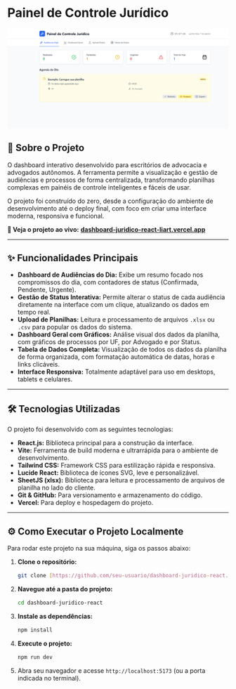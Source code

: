 # Painel de Controle Jurídico

![Imagem da tela principal do painel de controle](https://github.com/LandGabriel/Dashboard-Juridico-react/blob/main/meu-dashboard-juridico/public/Painel-controle-jur.png)

## 🚀 Sobre o Projeto

O dashboard interativo desenvolvido para escritórios de advocacia e advogados autônomos. A ferramenta permite a visualização e gestão de audiências e processos de forma centralizada, transformando planilhas complexas em painéis de controle inteligentes e fáceis de usar.

O projeto foi construído do zero, desde a configuração do ambiente de desenvolvimento até o deploy final, com foco em criar uma interface moderna, responsiva e funcional.

**🔗 Veja o projeto ao vivo:** [**dashboard-juridico-react-liart.vercel.app**](https://dashboard-juridico-react-liart.vercel.app/)

---

## ✨ Funcionalidades Principais

- **Dashboard de Audiências do Dia:** Exibe um resumo focado nos compromissos do dia, com contadores de status (Confirmada, Pendente, Urgente).
- **Gestão de Status Interativa:** Permite alterar o status de cada audiência diretamente na interface com um clique, atualizando os dados em tempo real.
- **Upload de Planilhas:** Leitura e processamento de arquivos `.xlsx` ou `.csv` para popular os dados do sistema.
- **Dashboard Geral com Gráficos:** Análise visual dos dados da planilha, com gráficos de processos por UF, por Advogado e por Status.
- **Tabela de Dados Completa:** Visualização de todos os dados da planilha de forma organizada, com formatação automática de datas, horas e links clicáveis.
- **Interface Responsiva:** Totalmente adaptável para uso em desktops, tablets e celulares.

---

## 🛠️ Tecnologias Utilizadas

O projeto foi desenvolvido com as seguintes tecnologias:

- **React.js:** Biblioteca principal para a construção da interface.
- **Vite:** Ferramenta de build moderna e ultrarrápida para o ambiente de desenvolvimento.
- **Tailwind CSS:** Framework CSS para estilização rápida e responsiva.
- **Lucide React:** Biblioteca de ícones SVG, leve e personalizável.
- **SheetJS (xlsx):** Biblioteca para leitura e processamento de arquivos de planilha no lado do cliente.
- **Git & GitHub:** Para versionamento e armazenamento do código.
- **Vercel:** Para deploy e hospedagem do projeto.

---

## ⚙️ Como Executar o Projeto Localmente

Para rodar este projeto na sua máquina, siga os passos abaixo:

1.  **Clone o repositório:**
    ```bash
    git clone [https://github.com/seu-usuario/dashboard-juridico-react.git](https://github.com/seu-usuario/dashboard-juridico-react.git)
    ```

2.  **Navegue até a pasta do projeto:**
    ```bash
    cd dashboard-juridico-react
    ```

3.  **Instale as dependências:**
    ```bash
    npm install
    ```

4.  **Execute o projeto:**
    ```bash
    npm run dev
    ```

5.  Abra seu navegador e acesse `http://localhost:5173` (ou a porta indicada no terminal).
